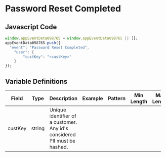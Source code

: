 # Password Reset Completed

### 

## Javascript Code
```js
window.appEventData098765 = window.appEventData098765 || [];
appEventData098765.push({
  "event": "Password Reset Completed",
    "user": {
        "custKey": "<custKey>"
    }
});
```

## Variable Definitions

|Field|Type|Description|Example|Pattern|Min Length|Max Length|Minimum|Maximum|Multiple Of|
| --- | --- | --- | --- | --- | --- | --- | --- | --- | --- |
|custKey|string|Unique identifier of a customer.  Any id's considered PII must be hashed. ||||||||



